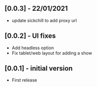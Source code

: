 ## [0.0.3] - 22/01/2021

* update sickchill to add proxy url

## [0.0.2] - UI fixes

* Add headless option
* Fix tablet/web layout for adding a show 

## [0.0.1] - initial version

* First release 
